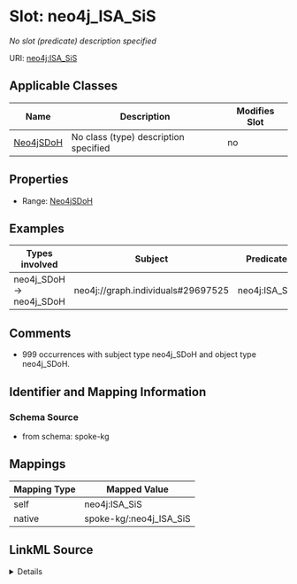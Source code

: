 

# Slot: neo4j_ISA_SiS


_No slot (predicate) description specified_





URI: [neo4j:ISA_SiS](neo4j://graph.schema#ISA_SiS)



<!-- no inheritance hierarchy -->





## Applicable Classes

| Name | Description | Modifies Slot |
| --- | --- | --- |
| [Neo4jSDoH](../classes/Neo4jSDoH.md) | No class (type) description specified |  no  |







## Properties

* Range: [Neo4jSDoH](../classes/Neo4jSDoH.md)






## Examples

| Types involved | Subject | Predicate | Object |
| --- | --- | --- | --- |
| neo4j_SDoH → neo4j_SDoH | neo4j://graph.individuals#29697525 | neo4j:ISA_SiS | neo4j://graph.individuals#29589218 |


## Comments

* 999 occurrences with subject type neo4j_SDoH and object type neo4j_SDoH.

## Identifier and Mapping Information







### Schema Source


* from schema: spoke-kg




## Mappings

| Mapping Type | Mapped Value |
| ---  | ---  |
| self | neo4j:ISA_SiS |
| native | spoke-kg/:neo4j_ISA_SiS |




## LinkML Source

<details>
```yaml
name: neo4j_ISA_SiS
description: No slot (predicate) description specified
comments:
- 999 occurrences with subject type neo4j_SDoH and object type neo4j_SDoH.
examples:
- description: neo4j_SDoH → neo4j_SDoH
  object:
    example_object: neo4j://graph.individuals#29589218
    example_predicate: neo4j:ISA_SiS
    example_subject: neo4j://graph.individuals#29697525
from_schema: spoke-kg
rank: 1000
slot_uri: neo4j:ISA_SiS
alias: neo4j_ISA_SiS
domain_of:
- neo4j_SDoH
range: neo4j_SDoH

```
</details>